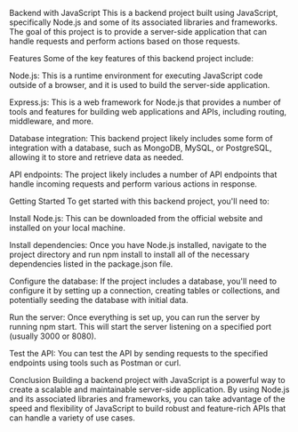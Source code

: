 Backend with JavaScript
This is a backend project built using JavaScript, specifically Node.js and some of its associated libraries and frameworks. The goal of this project is to provide a server-side application that can handle requests and perform actions based on those requests.

Features
Some of the key features of this backend project include:

Node.js: This is a runtime environment for executing JavaScript code outside of a browser, and it is used to build the server-side application.

Express.js: This is a web framework for Node.js that provides a number of tools and features for building web applications and APIs, including routing, middleware, and more.

Database integration: This backend project likely includes some form of integration with a database, such as MongoDB, MySQL, or PostgreSQL, allowing it to store and retrieve data as needed.

API endpoints: The project likely includes a number of API endpoints that handle incoming requests and perform various actions in response.

Getting Started
To get started with this backend project, you'll need to:

Install Node.js: This can be downloaded from the official website and installed on your local machine.

Install dependencies: Once you have Node.js installed, navigate to the project directory and run npm install to install all of the necessary dependencies listed in the package.json file.

Configure the database: If the project includes a database, you'll need to configure it by setting up a connection, creating tables or collections, and potentially seeding the database with initial data.

Run the server: Once everything is set up, you can run the server by running npm start. This will start the server listening on a specified port (usually 3000 or 8080).

Test the API: You can test the API by sending requests to the specified endpoints using tools such as Postman or curl.

Conclusion
Building a backend project with JavaScript is a powerful way to create a scalable and maintainable server-side application. By using Node.js and its associated libraries and frameworks, you can take advantage of the speed and flexibility of JavaScript to build robust and feature-rich APIs that can handle a variety of use cases.
